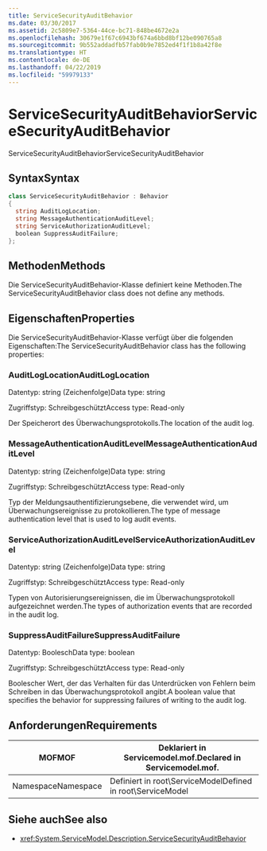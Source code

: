 ```yaml
---
title: ServiceSecurityAuditBehavior
ms.date: 03/30/2017
ms.assetid: 2c5809e7-5364-44ce-bc71-848be4672e2a
ms.openlocfilehash: 30679e1f67c6943bf674a6bbd8bf12be090765a8
ms.sourcegitcommit: 9b552addadfb57fab0b9e7852ed4f1f1b8a42f8e
ms.translationtype: HT
ms.contentlocale: de-DE
ms.lasthandoff: 04/22/2019
ms.locfileid: "59979133"
---
```

# <a name="servicesecurityauditbehavior"></a><span data-ttu-id="2e353-102">ServiceSecurityAuditBehavior</span><span class="sxs-lookup"><span data-stu-id="2e353-102">ServiceSecurityAuditBehavior</span></span>
<span data-ttu-id="2e353-103">ServiceSecurityAuditBehavior</span><span class="sxs-lookup"><span data-stu-id="2e353-103">ServiceSecurityAuditBehavior</span></span>  
  
## <a name="syntax"></a><span data-ttu-id="2e353-104">Syntax</span><span class="sxs-lookup"><span data-stu-id="2e353-104">Syntax</span></span>  
  
```csharp  
class ServiceSecurityAuditBehavior : Behavior  
{  
  string AuditLogLocation;  
  string MessageAuthenticationAuditLevel;  
  string ServiceAuthorizationAuditLevel;  
  boolean SuppressAuditFailure;  
};  
```  
  
## <a name="methods"></a><span data-ttu-id="2e353-105">Methoden</span><span class="sxs-lookup"><span data-stu-id="2e353-105">Methods</span></span>  
 <span data-ttu-id="2e353-106">Die ServiceSecurityAuditBehavior-Klasse definiert keine Methoden.</span><span class="sxs-lookup"><span data-stu-id="2e353-106">The ServiceSecurityAuditBehavior class does not define any methods.</span></span>  
  
## <a name="properties"></a><span data-ttu-id="2e353-107">Eigenschaften</span><span class="sxs-lookup"><span data-stu-id="2e353-107">Properties</span></span>  
 <span data-ttu-id="2e353-108">Die ServiceSecurityAuditBehavior-Klasse verfügt über die folgenden Eigenschaften:</span><span class="sxs-lookup"><span data-stu-id="2e353-108">The ServiceSecurityAuditBehavior class has the following properties:</span></span>  
  
### <a name="auditloglocation"></a><span data-ttu-id="2e353-109">AuditLogLocation</span><span class="sxs-lookup"><span data-stu-id="2e353-109">AuditLogLocation</span></span>  
 <span data-ttu-id="2e353-110">Datentyp: string (Zeichenfolge)</span><span class="sxs-lookup"><span data-stu-id="2e353-110">Data type: string</span></span>  
  
 <span data-ttu-id="2e353-111">Zugriffstyp: Schreibgeschützt</span><span class="sxs-lookup"><span data-stu-id="2e353-111">Access type: Read-only</span></span>  
  
 <span data-ttu-id="2e353-112">Der Speicherort des Überwachungsprotokolls.</span><span class="sxs-lookup"><span data-stu-id="2e353-112">The location of the audit log.</span></span>  
  
### <a name="messageauthenticationauditlevel"></a><span data-ttu-id="2e353-113">MessageAuthenticationAuditLevel</span><span class="sxs-lookup"><span data-stu-id="2e353-113">MessageAuthenticationAuditLevel</span></span>  
 <span data-ttu-id="2e353-114">Datentyp: string (Zeichenfolge)</span><span class="sxs-lookup"><span data-stu-id="2e353-114">Data type: string</span></span>  
  
 <span data-ttu-id="2e353-115">Zugriffstyp: Schreibgeschützt</span><span class="sxs-lookup"><span data-stu-id="2e353-115">Access type: Read-only</span></span>  
  
 <span data-ttu-id="2e353-116">Typ der Meldungsauthentifizierungsebene, die verwendet wird, um Überwachungsereignisse zu protokollieren.</span><span class="sxs-lookup"><span data-stu-id="2e353-116">The type of message authentication level that is used to log audit events.</span></span>  
  
### <a name="serviceauthorizationauditlevel"></a><span data-ttu-id="2e353-117">ServiceAuthorizationAuditLevel</span><span class="sxs-lookup"><span data-stu-id="2e353-117">ServiceAuthorizationAuditLevel</span></span>  
 <span data-ttu-id="2e353-118">Datentyp: string (Zeichenfolge)</span><span class="sxs-lookup"><span data-stu-id="2e353-118">Data type: string</span></span>  
  
 <span data-ttu-id="2e353-119">Zugriffstyp: Schreibgeschützt</span><span class="sxs-lookup"><span data-stu-id="2e353-119">Access type: Read-only</span></span>  
  
 <span data-ttu-id="2e353-120">Typen von Autorisierungsereignissen, die im Überwachungsprotokoll aufgezeichnet werden.</span><span class="sxs-lookup"><span data-stu-id="2e353-120">The types of authorization events that are recorded in the audit log.</span></span>  
  
### <a name="suppressauditfailure"></a><span data-ttu-id="2e353-121">SuppressAuditFailure</span><span class="sxs-lookup"><span data-stu-id="2e353-121">SuppressAuditFailure</span></span>  
 <span data-ttu-id="2e353-122">Datentyp: Boolesch</span><span class="sxs-lookup"><span data-stu-id="2e353-122">Data type: boolean</span></span>  
  
 <span data-ttu-id="2e353-123">Zugriffstyp: Schreibgeschützt</span><span class="sxs-lookup"><span data-stu-id="2e353-123">Access type: Read-only</span></span>  
  
 <span data-ttu-id="2e353-124">Boolescher Wert, der das Verhalten für das Unterdrücken von Fehlern beim Schreiben in das Überwachungsprotokoll angibt.</span><span class="sxs-lookup"><span data-stu-id="2e353-124">A boolean value that specifies the behavior for suppressing failures of writing to the audit log.</span></span>  
  
## <a name="requirements"></a><span data-ttu-id="2e353-125">Anforderungen</span><span class="sxs-lookup"><span data-stu-id="2e353-125">Requirements</span></span>  
  
|<span data-ttu-id="2e353-126">MOF</span><span class="sxs-lookup"><span data-stu-id="2e353-126">MOF</span></span>|<span data-ttu-id="2e353-127">Deklariert in Servicemodel.mof.</span><span class="sxs-lookup"><span data-stu-id="2e353-127">Declared in Servicemodel.mof.</span></span>|  
|---------|-----------------------------------|  
|<span data-ttu-id="2e353-128">Namespace</span><span class="sxs-lookup"><span data-stu-id="2e353-128">Namespace</span></span>|<span data-ttu-id="2e353-129">Definiert in root\ServiceModel</span><span class="sxs-lookup"><span data-stu-id="2e353-129">Defined in root\ServiceModel</span></span>|  
  
## <a name="see-also"></a><span data-ttu-id="2e353-130">Siehe auch</span><span class="sxs-lookup"><span data-stu-id="2e353-130">See also</span></span>

- <xref:System.ServiceModel.Description.ServiceSecurityAuditBehavior>
